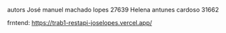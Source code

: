 autors   José manuel machado lopes 27639
         Helena antunes cardoso  31662

frntend: https://trab1-restapi-joselopes.vercel.app/
